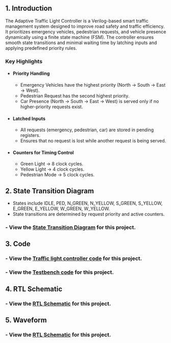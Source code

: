 
## 1. Introduction

The Adaptive Traffic Light Controller is a Verilog-based smart traffic management system designed to improve road safety and traffic efficiency. It prioritizes emergency vehicles, pedestrian requests, and vehicle presence dynamically using a finite state machine (FSM). The controller ensures smooth state transitions and minimal waiting time by latching inputs and applying predefined priority rules.

### Key Highlights
 - #### Priority Handling
   - Emergency Vehicles have the highest priority (North → South → East → West).
   - Pedestrian Request has the second highest priority.
   - Car Presence (North → South → East → West) is served only if no higher-priority requests exist.
 - #### Latched Inputs
   - All requests (emergency, pedestrian, car) are stored in pending registers.
   - Ensures that no request is lost while another request is being served.  
 - ####  Counters for Timing Control
   - Green Light → 8 clock cycles.
   - Yellow Light → 4 clock cycles.
   - Pedestrian Mode → 5 clock cycles.
## 2. State Transition Diagram
   - States include IDLE, PED, N_GREEN, N_YELLOW, S_GREEN, S_YELLOW, E_GREEN, E_YELLOW, W_GREEN, W_YELLOW.
   - State transitions are determined by request priority and active counters.
  ### - View the [State Transition Diagram](https://drive.google.com/file/d/1KJ17nwTr-NjIsqiZPtOjgaOoc-zV00f6/view?usp=sharing) for this project.

## 3. Code   
### - View the [Traffic light controller code](https://github.com/yaman-tewatia/Smart-Traffic-Light-Controller/blob/main/adaptive_traffic_light_controller/traffic_light_controller.v) for this project.

### - View the [Testbench code](https://github.com/yaman-tewatia/Smart-Traffic-Light-Controller/blob/main/testbench/testbench.v) for this project.

## 4. RTL Schematic
### - View the [RTL Schematic](https://github.com/yaman-tewatia/Smart-Traffic-Light-Controller/blob/main/RTL_schematic.png) for this project.


## 5. Waveform
### - View the [RTL Schematic](https://github.com/yaman-tewatia/Smart-Traffic-Light-Controller/blob/main/waveform.png) for this project.








